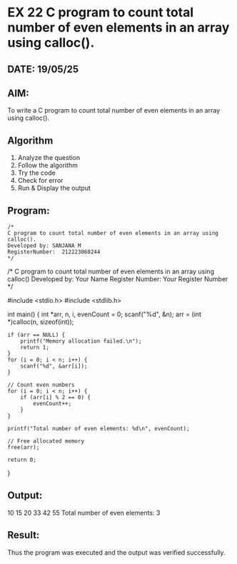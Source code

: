 # EX 22 C program to count total number of even elements in an array using calloc().
## DATE: 19/05/25
## AIM:
To write a C program to count total number of even elements in an array using calloc().

## Algorithm
1. Analyze the question
2. Follow the algorithm
3. Try the code
4.  Check for error
5. Run & Display the output

## Program:
```
/*
C program to count total number of even elements in an array using calloc().
Developed by: SANJANA M
RegisterNumber:  212223060244
*/
```
/* C program to count total number of even elements in an array using calloc()
   Developed by: Your Name
   Register Number: Your Register Number
*/

#include <stdio.h>
#include <stdlib.h>

int main() {
    int *arr, n, i, evenCount = 0;
    scanf("%d", &n);
    arr = (int *)calloc(n, sizeof(int));

    if (arr == NULL) {
        printf("Memory allocation failed.\n");
        return 1;
    }
    for (i = 0; i < n; i++) {
        scanf("%d", &arr[i]);
    }

    // Count even numbers
    for (i = 0; i < n; i++) {
        if (arr[i] % 2 == 0) {
            evenCount++;
        }
    }

    printf("Total number of even elements: %d\n", evenCount);

    // Free allocated memory
    free(arr);

    return 0;
}


## Output:

10 15 20 33 42 55
Total number of even elements: 3

## Result:
Thus the program was executed and the output was verified successfully.
